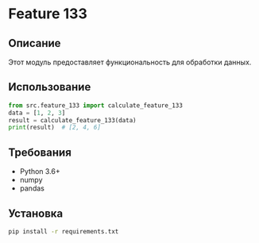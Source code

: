 # Feature 133
## Описание
Этот модуль предоставляет функциональность для обработки данных.
## Использование
```python
from src.feature_133 import calculate_feature_133
data = [1, 2, 3]
result = calculate_feature_133(data)
print(result)  # [2, 4, 6]
```
## Требования
- Python 3.6+
- numpy
- pandas
## Установка
```bash
pip install -r requirements.txt
```